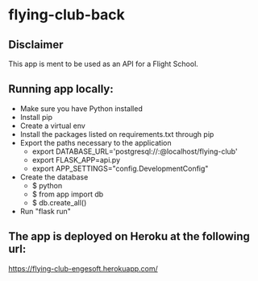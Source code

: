 # flying-club-back

## Disclaimer
 This app is ment to be used as an API for a Flight School.

## Running app locally:
- Make sure you have Python installed
- Install pip
- Create a virtual env
- Install the packages listed on requirements.txt through pip
- Export the paths necessary to the application
  - export DATABASE_URL='postgresql://<user>:<password>@localhost/flying-club'
  - export FLASK_APP=api.py
  - export APP_SETTINGS="config.DevelopmentConfig"
- Create the database
  - $ python
  - $ from app import db
  - $ db.create_all()
- Run "flask run"

## The app is deployed on Heroku at the following url:
  https://flying-club-engesoft.herokuapp.com/
